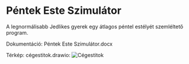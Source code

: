 # Péntek Este Szimulátor
A legnormálisabb Jedlikes gyerek egy átlagos péntel estélyét szemléltető program.

Dokumentáció: Péntek Este Szimulátor.docx

Térkép: cégestitok.drawio:
![Cégestitok](https://github.com/Oliverpartequattro/pentekesteszimulator/assets/90604012/5f95d661-2e90-491c-bd30-16efa2d291d2)
